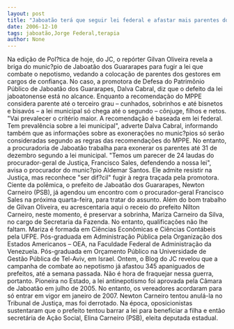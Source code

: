 ```yaml
---
layout: post
title: "Jaboatão terá que seguir lei federal e afastar mais parentes do que permite a branda lei antinepotismo local"
date: 2006-12-10
tags: jaboatão,Jorge Federal,terapia
author: None
---
```


Na edição de Pol?tica de hoje, do JC, o repórter Gilvan Oliveira revela a briga do munic?pio de Jaboatão dos Guararapes para fugir a lei que combate o nepotismo, vedando a colocação de parentes dos gestores em cargos de confiança. 
No caso, a promotora de Defesa do Patrimônio Público de Jaboatão dos Guararapes, Dalva Cabral, diz que o defeito da lei jaboatonense está no alcance. 
Enquanto a recomendação do MPPE considera parente até o terceiro grau – cunhados, sobrinhos e até bisnetos e bisavós – a lei municipal só chega até o segundo – cônjuge, filhos e netos. \"Vai prevalecer o critério maior. A recomendação é baseada em lei federal. Tem prevalência sobre a lei municipal\", adverte Dalva Cabral, informando também que as informações sobre as exonerações no munic?pios só serão consideradas segundo as regras das recomendações do MPPE. 
No entanto, a procuradoria de Jaboatão trabalha para exonerar os parentes até 31 de dezembro segundo a lei municipal. \"Temos um parecer de 24 laudas do procurador-geral de Justiça, Francisco Sales, defendendo a nossa lei\", avisa o procurador do munic?pio Aldemar Santos. 
Ele admite resistir na Justiça, mas reconhece \"ser dif?cil\" fugir à regra traçada pela promotora. 
Ciente da polêmica, o prefeito de Jaboatão dos Guararapes, Newton Carneiro (PSB), já agendou um encontro com o procurador-geral Francisco Sales na próxima quarta-feira, para tratar do assunto. 
Além do bom trabalho de Gilvan&nbsp;Oliveira, eu acrescentaria aqui o receio do prefeito Nilton Carneiro, neste momento, é preservar a sobrinha, Mariza Carneiro da Silva, no cargo de Secretaria da Fazenda. No entanto, qualificações não lhe faltam. Mariza é formada em Ciências Econômicas e Ciências Contábeis pela UFPE. Pós-graduada em Administração Pública pela Organização dos Estados Americanos – OEA, na Faculdade Federal de Administração da Venezuela. Pós-graduada em Orçamento Público na Universidade de Gestão Pública de Tel-Aviv, em Israel.
Ontem, o Blog do JC revelou que a campanha de combate ao nepotismo já afastou 345 apaniguados de prefeitos, até a semana passada.
Não é hora de fraquejar nessa guerra, portanto.
Pioneira no Estado, a lei antinepotismo foi aprovada pela Câmara de Jaboatão em julho de 2005. No entanto, os vereadores acordaram para só entrar em vigor em janeiro de 2007. Newton Carneiro tentou anulá-la no Tribunal de Justiça, mas foi derrotado. Na época, oposicionistas sustentaram que o prefeito tentou barrar a lei para beneficiar a filha e então secretária de Ação Social, Elina Carneiro (PSB), eleita deputada estadual. 